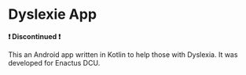 # Dyslexie App
**❗ Discontinued ❗**

This an Android app written in Kotlin to help those with Dyslexia. It was developed for Enactus DCU.

